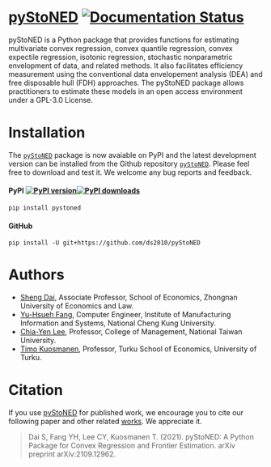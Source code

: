 # [pyStoNED](https://pystoned.readthedocs.io/en/latest/) [![Documentation Status](https://readthedocs.org/projects/pystoned/badge/?version=latest)](https://pystoned.readthedocs.io/en/latest/?badge=latest)

pyStoNED is a Python package that provides functions for estimating multivariate convex regression, convex quantile regression, convex expectile regression, isotonic regression, stochastic nonparametric envelopment of data, and related methods. It also facilitates efficiency measurement using the conventional data envelopement analysis (DEA) and free disposable hull (FDH) approaches. The pyStoNED package allows practitioners to estimate these models in an open access environment under a GPL-3.0 License.

# Installation

The [`pyStoNED`](https://pypi.org/project/pystoned/) package is now avaiable on PyPI and the latest development version can be installed from the Github repository [`pyStoNED`](https://github.com/ds2010/pyStoNED). Please feel free to download and test it. We welcome any bug reports and feedback.

#### PyPI [![PyPI version](https://img.shields.io/pypi/v/pystoned.svg?maxAge=3600)](https://pypi.org/project/pystoned/)[![PyPI downloads](https://img.shields.io/pypi/dm/pystoned.svg?maxAge=21600)](https://pypistats.org/packages/pystoned)

    pip install pystoned

#### GitHub

    pip install -U git+https://github.com/ds2010/pyStoNED

# Authors

 + [Sheng Dai](https://daisheng.org), Associate Professor, School of Economics, Zhongnan University of Economics and Law.
 + [Yu-Hsueh Fang](https://github.com/Fangop), Computer Engineer, Institute of Manufacturing Information and Systems, National Cheng Kung University.
 + [Chia-Yen Lee](http://polab.im.ntu.edu.tw/), Professor, College of Management, National Taiwan University.
 + [Timo Kuosmanen](https://www.researchgate.net/profile/Timo_Kuosmanen), Professor, Turku School of Economics, University of Turku.

# Citation

If you use [pyStoNED](https://pypi.org/project/pystoned/) for published work, we encourage you to cite our following paper and other related [works](https://pystoned.readthedocs.io/en/latest/citing/index.html). We appreciate it.

> Dai S, Fang YH, Lee CY, Kuosmanen T. (2021). pyStoNED: A Python Package for Convex Regression and Frontier Estimation. arXiv preprint arXiv:2109.12962.

